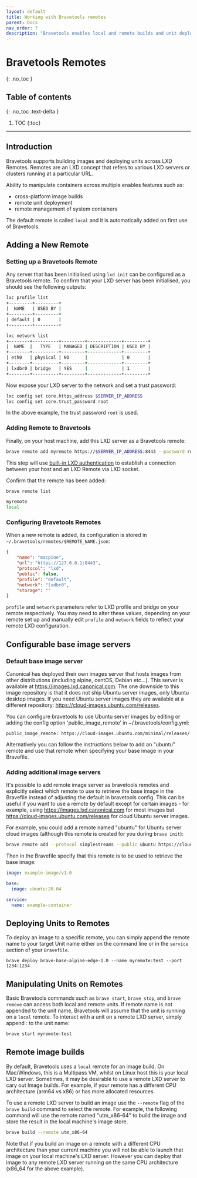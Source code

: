 ```yaml
---
layout: default
title: Working with Bravetools remotes
parent: Docs
nav_order: 7
description: "Bravetools enables local and remote builds and unit deployments"
---
```


# Bravetools Remotes
{: .no_toc }

## Table of contents
{: .no_toc .text-delta }

1. TOC
{:toc}

---

## Introduction

Bravetools supports building images and deploying units across LXD Remotes. Remotes are an LXD concept that refers to various LXD servers or clusters running at a particular URL.

Ability to manipulate containers across multiple enables features such as:

* cross-platform image builds
* remote unit deployment
* remote management of system containers

The default remote is called `local` and it is automatically added on first use of Bravetools.

## Adding a New Remote

### Setting up a Bravetools Remote
Any server that has been initialised using `lxd init` can be configured as a Bravetools remote. To confirm that your LXD server has been initialised, you should see the following outputs:

``` bash
lxc profile list
+---------+---------+
|  NAME   | USED BY |
+---------+---------+
| default | 0       |
+---------+---------+

lxc network list
+--------+----------+---------+-------------+---------+
|  NAME  |   TYPE   | MANAGED | DESCRIPTION | USED BY |
+--------+----------+---------+-------------+---------+
| eth0   | physical | NO      |             | 0       |
+--------+----------+---------+-------------+---------+
| lxdbr0 | bridge   | YES     |             | 1       |
+--------+----------+---------+-------------+---------+
```

Now expose your LXD server to the network and set a trust password:

```bash
lxc config set core.https_address $SERVER_IP_ADDRESS
lxc config set core.trust_password root
```

In the above example, the trust password ``root`` is used.

### Adding Remote to Bravetools

Finally, on your host machine, add this LXD server as a Bravetools remote:

```bash
brave remote add myremote https://$SERVER_IP_ADDRESS:8443 --password root
```

This step will use [built-in LXD authentication](https://documentation.ubuntu.com/lxd/en/latest/authentication/) to establish a connection between your host and an LXD Remote via LXD socket.

Confirm that the remote has been added:

```bash
brave remote list

myremote
local
```

### Configuring Bravetools Remotes

When a new remote is added, its configuration is stored in `~/.bravetools/remotes/$REMOTE_NAME.json`:

```json
{
    "name": "macpine",
    "url": "https://127.0.0.1:8443",
    "protocol": "lxd",
    "public": false,
    "profile": "default",
    "network": "lxdbr0",
    "storage": ""
}
```

`profile` and `network` parameters refer to LXD profile and bridge on your remote respectively. You may need to alter these values, depending on your remote set up and manually edit `profile` and `network` fields to reflect your remote LXD configuration.


## Configurable base image servers

### Default base image server
Canonical has deployed their own images server that hosts images from other distributions (including alpine, centOS, Debian etc...). This server is available at https://images.lxd.canonical.com. The one downside to this image repository is that it does not ship Ubuntu server images, only Ubuntu desktop images. If you need Ubuntu server images they are available at a different repository: https://cloud-images.ubuntu.com/releases.

You can configure bravetools to use Ubuntu server images by editing or adding the config option 'public_image_remote' in ~/.bravetools/config.yml:
```
public_image_remote: https://cloud-images.ubuntu.com/minimal/releases/
```

Alternatively you can follow the instructions below to add an "ubuntu" remote and use that remote when specifying your base image in your Bravefile.

### Adding additional image servers
It's possible to add remote image server as bravetools remotes and explicitly select which remote to use to retrieve the base image in the Bravefile instead of adjusting the default in bravetools config. This can be useful if you want to use a remote by default except for certain images - for example, using https://images.lxd.canonical.com for most images but https://cloud-images.ubuntu.com/releases for cloud Ubuntu server images.

For example, you could add a remote named "ubuntu" for Ubuntu server cloud images (although this remote is created for you during `brave init`):
```sh
brave remote add --protocol simplestreams --public ubuntu https://cloud-images.ubuntu.com/releases/                     
```

Then in the Bravefile specify that this remote is to be used to retrieve the base image:
```yaml
image: example-image/v1.0

base:
  image: ubuntu:20.04

service:
  name: example-container
```


## Deploying Units to Remotes

To deploy an image to a specific remote, you can simply append the remote name to your target Unit name either on the command line or in the ``service`` section of your ``Bravefile``.

```
brave deploy brave-base-alpine-edge-1.0 --name myremote:test --port 1234:1234
```

## Manipulating Units on Remotes

Basic Bravetools commands such as `brave start`, `brave stop`, and `brave remove` can access both local and remote units. If remote name is not appended to the unit name, Bravetools will assume that the unit is running on a `local` remote. To interact with a unit on a remote LXD server, simply append <remote>: to the unit name:

```bash
brave start myremote:test
```


## Remote image builds

By default, Bravetools uses a `local` remote for an image build. On Mac/Windows, this is a Multipass VM, whilst on Linux host this is your local LXD server. Sometimes, it may be desirable to use a remote LXD server to cary out Image builds. For example, if your remote has a different CPU architecture (arm64 vs x86) or has more allocated resources.

To use a remote LXD server to build an image use the `--remote` flag of the `brave build` command to select the remote. For example, the following command will use the remote named "utm_x86-64" to build the image and store the result in the local machine's image store.

```sh
brave build --remote utm_x86-64
```

Note that if you build an image on a remote with a different CPU architecture than your current machine you will not be able to launch that image on your local machine's LXD server. However you can deploy that image to any remote LXD server running on the same CPU architecture (x86_64 for the above example).
